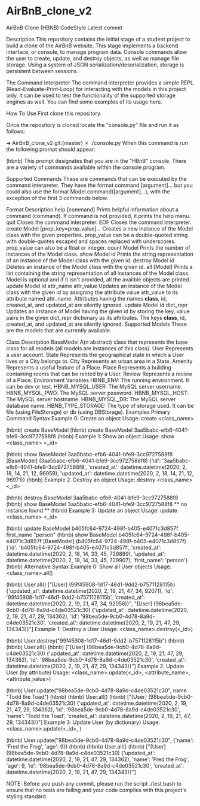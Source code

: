 # AirBnB_clone_v2
AirBnB Clone (HBNB)
CodeStyle Latest commit

Description
This repository contains the initial stage of a student project to build a clone of the AirBnB website. This stage implements a backend interface, or console, to manage program data. Console commands allow the user to create, update, and destroy objects, as well as manage file storage. Using a system of JSON serialization/deserialization, storage is persistent between sessions.

The Command Interpreter
The command interpreter provides a simple REPL (Read-Evaluate-Print-Loop) for interacting with the models in this project only. It can be used to test the functionality of the supported storage engines as well. You can find some examples of its usage here.

How To Use
First clone this repository.

Once the repository is cloned locate the "console.py" file and run it as follows:

➜  AirBnB_clone_v2 git:(master) ✗ ./console.py
When this command is run the following prompt should appear:

(hbnb)
This prompt designates that you are in the "HBnB" console. There are a variety of commands available within the console program.

Supported Commands
These are commands that can be executed by the command interpreter. They have the format command [argument]... but you could also use the format Model.command([argument]...), with the exception of the first 3 commands below.

Format	Description
help [command]	Prints helpful information about a command (command). If command is not provided, it prints the help menu.
quit	Closes the command interpreter.
EOF	Closes the command interpreter.
create Model [prop_key=prop_value]...	Creates a new instance of the Model class with the given properties. prop_value can be a double-quoted string with double-quotes escaped and spaces replaced with underscores. prop_value can also be a float or integer.
count Model	Prints the number of instances of the Model class.
show Model id	Prints the string representation of an instance of the Model class with the given id.
destroy Model id	Deletes an instance of the Model class with the given id.
all [Model]	Prints a list containing the string representation of all instances of the Model class. Model is optional and if it isn't provided, all the availble objects are printed.
update Model id attr_name attr_value	Updates an instance of the Model class with the given id by assigning the attribute value attr_value to its attribute named attr_name. Attributes having the names __class__, id, created_at, and updated_at are silently ignored.
update Model id dict_repr	Updates an instance of Model having the given id by storing the key, value pairs in the given dict_repr dictionary as its attributes. The keys __class__, id, created_at, and updated_at are silently ignored.
Supported Models
These are the models that are currently available.

Class	Description
BaseModel	A(n abstract) class that represents the base class for all models (all models are instances of this class).
User	Represents a user account.
State	Represents the geographical state in which a User lives or a City belongs to.
City	Represents an urban area in a State.
Amenity	Represents a useful feature of a Place.
Place	Represents a building containing rooms that can be rented by a User.
Review	Represents a review of a Place.
Environment Variables
HBNB_ENV: The running environment. It can be dev or test.
HBNB_MYSQL_USER: The MySQL server username.
HBNB_MYSQL_PWD: The MySQL server password.
HBNB_MYSQL_HOST: The MySQL server hostname.
HBNB_MYSQL_DB: The MySQL server database name.
HBNB_TYPE_STORAGE: The type of storage used. It can be file (using FileStorage) or db (using DBStorage).
Examples
Primary Command Syntax
Example 0: Create an object
Usage: create <class_name>

(hbnb) create BaseModel
(hbnb) create BaseModel
3aa5babc-efb6-4041-bfe9-3cc9727588f8
(hbnb)
Example 1: Show an object
Usage: show <class_name> <_id>

(hbnb) show BaseModel 3aa5babc-efb6-4041-bfe9-3cc9727588f8
[BaseModel] (3aa5babc-efb6-4041-bfe9-3cc9727588f8) {'id': '3aa5babc-efb6-4041-bfe9-3cc9727588f8', 'created_at': datetime.datetime(2020, 2, 18, 14, 21, 12, 96959),
'updated_at': datetime.datetime(2020, 2, 18, 14, 21, 12, 96971)}
(hbnb)
Example 2: Destroy an object
Usage: destroy <class_name> <_id>

(hbnb) destroy BaseModel 3aa5babc-efb6-4041-bfe9-3cc9727588f8
(hbnb) show BaseModel 3aa5babc-efb6-4041-bfe9-3cc9727588f8
** no instance found **
(hbnb)
Example 3: Update an object
Usage: update <class_name> <_id>

(hbnb) update BaseModel b405fc64-9724-498f-b405-e4071c3d857f first_name "person"
(hbnb) show BaseModel b405fc64-9724-498f-b405-e4071c3d857f
[BaseModel] (b405fc64-9724-498f-b405-e4071c3d857f) {'id': 'b405fc64-9724-498f-b405-e4071c3d857f', 'created_at': datetime.datetime(2020, 2, 18, 14, 33, 45, 729889),
'updated_at': datetime.datetime(2020, 2, 18, 14, 33, 45, 729907), 'first_name': 'person'}
(hbnb)
Alternative Syntax
Example 0: Show all User objects
Usage: <class_name>.all()

(hbnb) User.all()
["[User] (99f45908-1d17-46d1-9dd2-b7571128115b) {'updated_at': datetime.datetime(2020, 2, 19, 21, 47, 34, 92071), 'id': '99f45908-1d17-46d1-9dd2-b7571128115b', 'created_at': datetime.datetime(2020, 2, 19, 21, 47, 34, 92056)}", "[User] (98bea5de-9cb0-4d78-8a9d-c4de03521c30) {'updated_at': datetime.datetime(2020, 2, 19, 21, 47, 29, 134362), 'id': '98bea5de-9cb0-4d78-8a9d-c4de03521c30', 'created_at': datetime.datetime(2020, 2, 19, 21, 47, 29, 134343)}"]
Example 1: Destroy a User
Usage: <class_name>.destroy(<_id>)

(hbnb) User.destroy("99f45908-1d17-46d1-9dd2-b7571128115b")
(hbnb)
(hbnb) User.all()
(hbnb) ["[User] (98bea5de-9cb0-4d78-8a9d-c4de03521c30) {'updated_at': datetime.datetime(2020, 2, 19, 21, 47, 29, 134362), 'id': '98bea5de-9cb0-4d78-8a9d-c4de03521c30', 'created_at': datetime.datetime(2020, 2, 19, 21, 47, 29, 134343)}"]
Example 2: Update User (by attribute)
Usage: <class_name>.update(<_id>, <attribute_name>, <attribute_value>)

(hbnb) User.update("98bea5de-9cb0-4d78-8a9d-c4de03521c30", name "Todd the Toad")
(hbnb)
(hbnb) User.all()
(hbnb) ["[User] (98bea5de-9cb0-4d78-8a9d-c4de03521c30) {'updated_at': datetime.datetime(2020, 2, 19, 21, 47, 29, 134362), 'id': '98bea5de-9cb0-4d78-8a9d-c4de03521c30', 'name': 'Todd the Toad', 'created_at': datetime.datetime(2020, 2, 19, 21, 47, 29, 134343)}"]
Example 3: Update User (by dictionary)
Usage: <class_name>.update(<_id>, )

(hbnb) User.update("98bea5de-9cb0-4d78-8a9d-c4de03521c30", {'name': 'Fred the Frog', 'age': 9})
(hbnb)
(hbnb) User.all()
(hbnb) ["[User] (98bea5de-9cb0-4d78-8a9d-c4de03521c30) {'updated_at': datetime.datetime(2020, 2, 19, 21, 47, 29, 134362), 'name': 'Fred the Frog', 'age': 9, 'id': '98bea5de-9cb0-4d78-8a9d-c4de03521c30', 'created_at': datetime.datetime(2020, 2, 19, 21, 47, 29, 134343)}"]

NOTE: Before you push any commit, please run the script ./test.bash to ensure that no tests are failing and your code complies with this project's styling standard.
